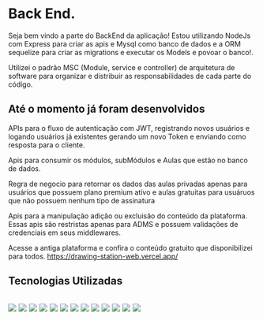 # Back End.

Seja bem vindo a parte do BackEnd da aplicação!
Estou utilizando NodeJs com Express para criar as apis e Mysql como banco de dados e a ORM sequelize para criar as migrations e executar os Models e povoar o banco!.

Utilizei o padrão MSC (Module, service e controller) de arquitetura de software para organizar e distribuir as responsabilidades de cada parte do código.

## Até o momento já foram desenvolvidos

APIs para o fluxo de autenticação com JWT, registrando novos usuários e logando usuários já existentes gerando um novo Token e enviando como resposta para o cliente.

Apis para consumir os módulos, subMódulos e Aulas que estão no banco de dados.

Regra de negocio para retornar os dados das aulas privadas apenas para usuários que possuem plano premium ativo e aulas gratuitas para usuáruos que não possuem nenhum tipo de assinatura

Apis para a manipulação adição ou excluisão do conteúdo da plataforma.
Essas apis são restristas apenas para ADMS e possuem validações de credenciais em seus middlewares.

Acesse a antiga plataforma e confira o conteúdo gratuito que disponibilizei para todos.
https://drawing-station-web.vercel.app/


<div>
<h2>Tecnologias Utilizadas<h2>
<img src="https://img.shields.io/badge/node.js%20-%2343853D.svg?&style=for-the-badge&logo=node.js&logoColor=white"/> 
<img src="https://img.shields.io/badge/next.js-000000?style=for-the-badge&logo=nextdotjs&logoColor=white"/>
<img src="https://img.shields.io/badge/MySQL-005C84?style=for-the-badge&logo=mysql&logoColor=white"/>
<img src="https://img.shields.io/badge/TypeScript-007ACC?style=for-the-badge&logo=typescript&logoColor=white"/>
<img src="https://img.shields.io/badge/React-20232A?style=for-the-badge&logo=react&logoColor=61DAFB"/>
<img src="https://img.shields.io/badge/Docker-2CA5E0?style=for-the-badge&logo=docker&logoColor=white"/>
<img src="https://img.shields.io/badge/javascript%20-%23323330.svg?&style=for-the-badge&logo=javascript&logoColor=%23F7DF1E"/>
<img src="https://img.shields.io/badge/Express.js-404D59?style=for-the-badge"/>
<img src="https://img.shields.io/badge/Redux-593D88?style=for-the-badge&logo=redux&logoColor=white"/>
<img src="https://img.shields.io/badge/Sass-CC6699?style=for-the-badge&logo=sass&logoColor=white"/>
<img src="https://img.shields.io/badge/html5%20-%23E34F26.svg?&style=for-the-badge&logo=html5&logoColor=white"/>
<img src="https://img.shields.io/badge/css3%20-%231572B6.svg?&style=for-the-badge&logo=css3&logoColor=white"/>
<img src="https://img.shields.io/badge/git%20-%23F05033.svg?&style=for-the-badge&logo=git&logoColor=white"/> 
</div>

